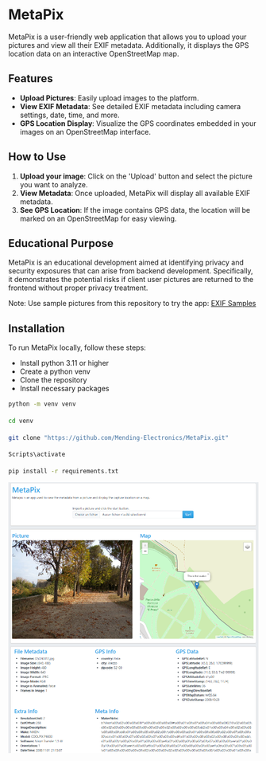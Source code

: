 # MetaPix

MetaPix is a user-friendly web application that allows you to upload your pictures and view all their EXIF metadata. Additionally, it displays the GPS location data on an interactive OpenStreetMap map.

## Features

- **Upload Pictures**: Easily upload images to the platform.
- **View EXIF Metadata**: See detailed EXIF metadata including camera settings, date, time, and more.
- **GPS Location Display**: Visualize the GPS coordinates embedded in your images on an OpenStreetMap interface.

## How to Use

1. **Upload your image**: Click on the 'Upload' button and select the picture you want to analyze.
2. **View Metadata**: Once uploaded, MetaPix will display all available EXIF metadata.
3. **See GPS Location**: If the image contains GPS data, the location will be marked on an OpenStreetMap for easy viewing.

## Educational Purpose

MetaPix is an educational development aimed at identifying privacy and security exposures that can arise from backend development. Specifically, it demonstrates the potential risks if client user pictures are returned to the frontend without proper privacy treatment.

Note: Use sample pictures from this repository to try the app: [EXIF Samples](https://github.com/ianare/exif-samples)

## Installation

To run MetaPix locally, follow these steps:

- Install python 3.11 or higher
- Create a python venv
- Clone the repository
- Install necessary packages


```bash
python -m venv venv

cd venv

git clone "https://github.com/Mending-Electronics/MetaPix.git"

Scripts\activate

pip install -r requirements.txt
```



![picture](https://github.com/Mending-Electronics/MetaPix/blob/main/captures/capture1.png?raw=true "picture")
